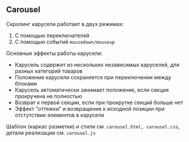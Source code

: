 ## Carousel



Скролинг карусели работает в двух режимах:

1. С помощью переключателей
2. С помощью событий `mousedown/mouseup`

Основные эффекты работы карусели:

- Карусель содержит из нескольких независимых каруселей, для разных категорий товаров
- Положение карусели сохраняется при переключении между блоками
- Карусель автоматически занимает положение, если секция прокручена не полностью
- Возврат к первой секции, если при прокрутке секций больше нет
- Эффект "оттяжки" и возвращение к исходной позиции при отстутствии элементов в карусели


Шаблон (каркас разметки) и стили см. `carousel.html, carousel.css`, детали реализации см. `carousel.js`








